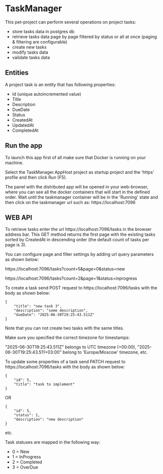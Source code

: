 # TaskManager

This pet-project can perform several operations on project tasks:

- store tasks data in postgres db
- retrieve tasks data page by page filtered by status or all at once (paging & filtering are configurable)
- create new tasks
- modify tasks data
- validate tasks data


## Entities

A project task is an entity that has following properties:

- Id (unique autoincremented value)
- Title
- Description
- DueDate
- Status
- CreatedAt
- UpdatedAt
- CompletedAt

## Run the app

To launch this app first of all make sure that Docker is running on your machine.

Select the TaskManager.AppHost project as startup project and the 'https' profile and then click Run (F5).

The panel with the distributed app will be opened in your web-browser, where you can see all the docker containers that will start in the defined order.
Wait until the taskmanager container will be in the 'Running' state and then click on the taskmanager url such as:
https://localhost:7096

## WEB API

To retrieve tasks enter the url https://localhost:7096/tasks in the browser address bar.
This GET method returns the first page with the existing tasks sorted by CreatedAt in descending order (the default count of tasks per page is 3).

You can configure page and filter settings by adding url query parameters as shown below:

https://localhost:7096/tasks?count=5&page=0&status=new

https://localhost:7096/tasks?count=2&page=1&status=inprogress

To create a task send POST request to https://localhost:7096/tasks with the body as shown below:
```
{
    "title": "new task 3",
    "description": "some description",
    "dueDate": "2025-06-30T19:25:43.511Z"
}
```
Note that you can not create two tasks with the same titles.

Make sure you specified the correct timezone for timestamps:

"2025-06-30T19:25:43.511Z" belongs to UTC timezone (+00:00),
"2025-06-30T19:25:43.511+03:00" belong to 'Europe/Moscow' timezone, etc.

To update some properties of a task send PATCH request to https://localhost:7096/tasks with the body as shown below:
```
{
    "id": 5,
    "title": "task to implement"
}
```
OR
```
{
    "id": 5,
    "status": 1,
    "description": "new description"
}
```
etc.

Task statuses are mapped in the following way:

- 0 = New
- 1 = InProgress
- 2 = Completed
- 3 = OverDue



